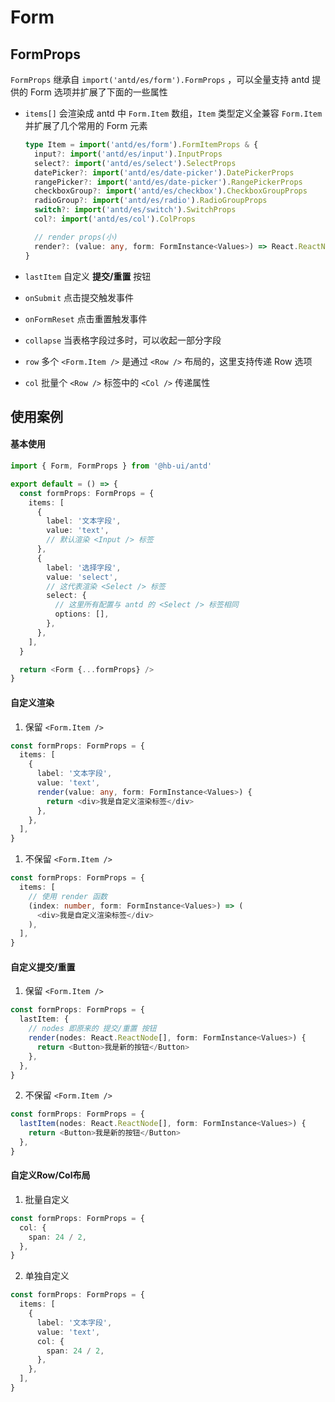 # Form

## FormProps

`FormProps` 继承自 `import('antd/es/form').FormProps` ，可以全量支持 antd 提供的  Form 选项并扩展了下面的一些属性

- `items[]` 会渲染成 antd 中 `Form.Item` 数组，`Item` 类型定义全兼容 `Form.Item` 并扩展了几个常用的 Form 元素

  ```ts
  type Item = import('antd/es/form').FormItemProps & {
    input?: import('antd/es/input').InputProps
    select?: import('antd/es/select').SelectProps
    datePicker?: import('antd/es/date-picker').DatePickerProps
    rangePicker?: import('antd/es/date-picker').RangePickerProps
    checkboxGroup?: import('antd/es/checkbox').CheckboxGroupProps
    radioGroup?: import('antd/es/radio').RadioGroupProps
    switch?: import('antd/es/switch').SwitchProps
    col?: import('antd/es/col').ColProps

    // render props(小)
    render?: (value: any, form: FormInstance<Values>) => React.ReactNode
  }
  ```

- `lastItem` 自定义 **提交/重置** 按钮
- `onSubmit` 点击提交触发事件
- `onFormReset` 点击重置触发事件
- `collapse` 当表格字段过多时，可以收起一部分字段
- `row` 多个 `<Form.Item />` 是通过 `<Row />` 布局的，这里支持传递 Row 选项
- `col` 批量个 `<Row />` 标签中的 `<Col />` 传递属性


## 使用案例

#### 基本使用

```ts
import { Form, FormProps } from '@hb-ui/antd'

export default = () => {
  const formProps: FormProps = {
    items: [
      {
        label: '文本字段',
        value: 'text',
        // 默认渲染 <Input /> 标签
      },
      {
        label: '选择字段',
        value: 'select',
        // 这代表渲染 <Select /> 标签
        select: {
          // 这里所有配置与 antd 的 <Select /> 标签相同
          options: [],
        },
      },
    ],
  }

  return <Form {...formProps} />
}
```

#### 自定义渲染

1. 保留 `<Form.Item />`

```ts
const formProps: FormProps = {
  items: [
    {
      label: '文本字段',
      value: 'text',
      render(value: any, form: FormInstance<Values>) {
        return <div>我是自定义渲染标签</div>
      },
    },
  ],
}
```

1. 不保留 `<Form.Item />`

```ts
const formProps: FormProps = {
  items: [
    // 使用 render 函数
    (index: number, form: FormInstance<Values>) => (
      <div>我是自定义渲染标签</div>
    ),
  ],
}
```

#### 自定义提交/重置

1. 保留 `<Form.Item />`

```ts
const formProps: FormProps = {
  lastItem: {
    // nodes 即原来的 提交/重置 按钮
    render(nodes: React.ReactNode[], form: FormInstance<Values>) {
      return <Button>我是新的按钮</Button>
    },
  },
}
```

2. 不保留 `<Form.Item />`

```ts
const formProps: FormProps = {
  lastItem(nodes: React.ReactNode[], form: FormInstance<Values>) {
    return <Button>我是新的按钮</Button>
  },
}
```

#### 自定义Row/Col布局

1. 批量自定义

```ts
const formProps: FormProps = {
  col: {
    span: 24 / 2,
  },
}
```

2. 单独自定义

```ts
const formProps: FormProps = {
  items: [
    {
      label: '文本字段',
      value: 'text',
      col: {
        span: 24 / 2,
      },
    },
  ],
}
```
